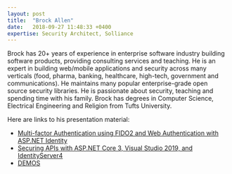 ```yaml
---
layout: post
title:  "Brock Allen"
date:   2018-09-27 11:48:33 +0400
expertise: Security Architect, Solliance
---
```


Brock has 20+ years of experience in enterprise software industry building software products, providing consulting services and teaching. He is an expert in building web/mobile applications and security across many verticals (food, pharma, banking, healthcare, high-tech, government and communications). He maintains many popular enterprise-grade open source security libraries. He is passionate about security, teaching and spending time with his family. Brock has degrees in Computer Science, Electrical Engineering and Religion from Tufts University.

Here are links to his presentation material:

- [Multi-factor Authentication using FIDO2 and Web Authentication with ASP.NET Identity](https://devintxcontent.blob.core.windows.net/showcontent/Speaker%20Presentations%20Fall%202019/mfa_fido2.pdf)
- [Securing APIs with ASP.NET Core 3, Visual Studio 2019, and IdentityServer4](https://devintxcontent.blob.core.windows.net/showcontent/Speaker%20Presentations%20Fall%202019/apis_aspcore3_is4.pdf)
- [DEMOS](https://devintxcontent.blob.core.windows.net/showcontent/Speaker%20Presentations%20Fall%202019/session_demos.zip)
